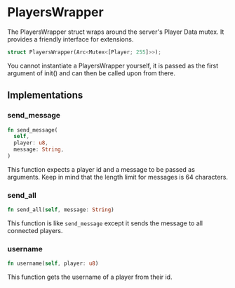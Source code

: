# PlayersWrapper

The PlayersWrapper struct wraps around the server's Player Data mutex. It provides a friendly interface for extensions.

```rust
struct PlayersWrapper(Arc<Mutex<[Player; 255]>>);
```

You cannot instantiate a PlayersWrapper yourself, it is passed as the first argument of init() and can then be called upon from there.

## Implementations

### send_message
```rust
fn send_message(
  self,
  player: u8,
  message: String,
)
```

This function expects a player id and a message to be passed as arguments. Keep in mind that the length limit for messages is 64 characters.

### send_all
```rust
fn send_all(self, message: String)
```

This function is like `send_message` except it sends the message to all connected players.

### username
```rust
fn username(self, player: u8)
```

This function gets the username of a player from their id.
